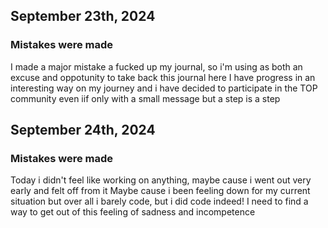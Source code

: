 ## September 23th, 2024
### Mistakes were made
I made a major mistake a fucked up my journal, so i'm using as both an excuse and oppotunity to take back this journal here
I have progress in an interesting way on my journey and i have decided to participate in the TOP community even iif only with a small message but a step is a step
## September 24th, 2024
### Mistakes were made
Today i didn't feel like working on anything, maybe cause i went out very early and felt off from it
Maybe cause i been feeling down for my current situation but over all i barely code, but i did code indeed!
I need to find a way to get out of this feeling of sadness and incompetence

